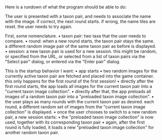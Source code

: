Here is a rundown of what the program should be able to do:

The user is presented with a taxon pair, and needs to associate the name with the image. if correct, the next round starts. if wrong, the name tiles are reset. the user needs to try again.


First, some nomenclature.
• taxon pair: two taxa that the user needs to compare.
• round: when a new round starts, the taxon pair stays the same. a different random image pair of the same taxon pair as before is displayed.
• session: a new taxon pair is used for a new session. this might be random, or specified from the URL, or selected from a list of taxon pairs via the "Select pair" dialog, or entered via the "Enter pair" dialog.

This is the startup behavior I want:
• app starts
• two random images for the currently active taxon pair are fetched and placed into the game container. this only happens for the first round of the first session!
• directly after the first round starts, the app loads all images for the current taxon pair into a "current taxon image collection".
• directly after that, the app preloads all images of a random taxon pair into a "preloaded taxon image collection".
• the user plays as many rounds with the current taxon pair as desired. each round, a different random set of images from the "current taxon image collection" is displayed.
• once the user chooses to switch to a new random pair, a new session starts:
• the "preloaded taxon image collection" is now used, together with its corresponding taxon pair
• again, after the first round is fully loaded, it loads a new "preloaded taxon image collection" for another random taxon pair.
